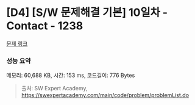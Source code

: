 # [D4] [S/W 문제해결 기본] 10일차 - Contact - 1238 

[문제 링크](https://swexpertacademy.com/main/code/problem/problemDetail.do?contestProbId=AV15B1cKAKwCFAYD) 

### 성능 요약

메모리: 60,688 KB, 시간: 153 ms, 코드길이: 776 Bytes



> 출처: SW Expert Academy, https://swexpertacademy.com/main/code/problem/problemList.do